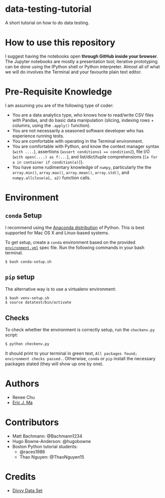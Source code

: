 # data-testing-tutorial

A short tutorial on how to do data testing.

# How to use this repository

I suggest having the notebooks open **through GitHub inside your browser**. The Jupyter notebooks are mostly a presentation tool; iterative prototyping can be done using the IPython shell or Python interpreter. Almost all of what we will do involves the Terminal and your favourite plain text editor.

# Pre-Requisite Knowledge

I am assuming you are of the following type of coder:

- You are a data analytics type, who knows how to read/write CSV files with Pandas, and do basic data manipulation (slicing, indexing rows + columns, using the `.apply()` function).
- You are not necessarily a seasoned software developer who has experience running tests.
- You are comfortable with operating in the Terminal environment.
- You are comfortable with Python, and know the context manager syntax (`with ....`), assertions (`assert conditions1 == condition2`), file I/O (`with open(....) as f:...`), and list/dict/tuple comprehensions (`[a for a in container if condition(a)]`).
- You have some rudimentary knowledge of `numpy`, particularly the the `array.min()`, `array.max()`, `array.mean()`, `array.std()`, and `numpy.allclose(a1, a2)` function calls.

# Environment

## `conda` Setup

I recommend using the [Anaconda distribution](https://www.continuum.io/downloads) of Python. This is best supported for Mac OS X and Linux-based systems.

To get setup, create a `conda` environment based on the provided [`environment.yml`](./environment.yml) spec file. Run the following commands in your bash terminal.

```bash
$ bash conda-setup.sh
```

## `pip` setup

The alternative way is to use a virtualenv environment:

```bash
$ bash venv-setup.sh
$ source datatest/bin/activate
```

## Checks

To check whether the environment is correctly setup, run the `checkenv.py` script:

```bash
$ python checkenv.py
```

It should print to your terminal in green text, `All packages found; environment checks passed.`. Otherwise, `conda` or `pip` install the necessary packages stated (they will show up one by one).

# Authors

- Renee Chu
- [Eric J. Ma](http://www.ericmjl.com)

# Contributors

- Matt Bachmann: @Bachmann1234
- Hugo Bowne-Anderson: @hugobowne
- Boston Python tutorial students:
    - @races1986
    - Thao Nguyen: @ThaoNguyen15

# Credits

- [Divvy Data Set](https://www.divvybikes.com/data)
